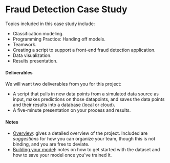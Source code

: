 # Fraud Detection Case Study

Topics included in this case study include:
* Classification modeling.
* Programming Practice: Handing off models. 
* Teamwork.
* Creating a script to support a front-end fraud detection application.
* Data visualization.
* Results presentation.

#### Deliverables

We will want two deliverables from you for this project:

*  A script that pulls in new data points from a simulated data source as input, makes predictions on those datapoints, and saves the data points and their results into a database (local or cloud). 
* A five-minute presentation on your process and results. 

#### Notes

* [Overview](overview.md): gives a detailed overview of the project.  Included are *suggestions* for how you can organize your team, though this is not binding, and you are free to deviate.
* [Building your model](model_notes.md): notes on how to get started with the dataset and how to save your model once you've trained it.
